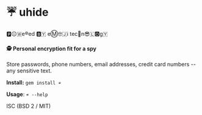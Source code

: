 # ☔ uhide

🅿️😐🇼e®️ed  🅱️🇾  eⓂ️🤓🇯ℹ️  tec🏨n😎🇱🅾️g🇾

#### 🕵️ Personal encryption fit for a spy

Store passwords, phone numbers, email addresses, credit card numbers -- any sensitive text.

**Install:** `gem install ☔` 

**Usage**: `☔ --help`

ISC (BSD 2 / MIT)

